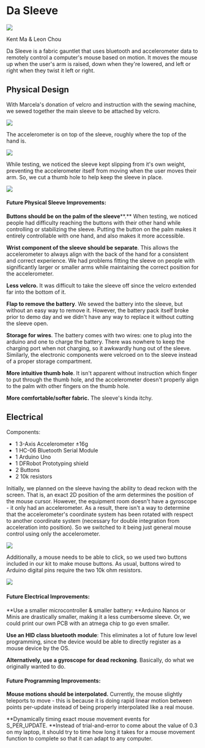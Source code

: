 # Da Sleeve

[![](http://s3-ap-southeast-1.amazonaws.com/ima-wp/wp-content/uploads/sites/5/2018/03/23204139/IMG_1252-300x225.jpg)](http://s3-ap-southeast-1.amazonaws.com/ima-wp/wp-content/uploads/sites/5/2018/03/23204139/IMG_1252.jpg)

Kent Ma & Leon Chou

Da Sleeve is a fabric gauntlet that uses bluetooth and accelerometer data to remotely control a computer's mouse based on motion. It moves the mouse up when the user's arm is raised, down when they're lowered, and left or right when they twist it left or right.  


## Physical Design

With Marcela's donation of velcro and instruction with the sewing machine, we sewed together the main sleeve to be attached by velcro.         

[![](http://s3-ap-southeast-1.amazonaws.com/ima-wp/wp-content/uploads/sites/5/2018/03/25153626/IMG_1218-300x225.jpg)](http://s3-ap-southeast-1.amazonaws.com/ima-wp/wp-content/uploads/sites/5/2018/03/25153626/IMG_1218.jpg) 

The accelerometer is on top of the sleeve, roughly where the top of the hand is. 

[![](http://s3-ap-southeast-1.amazonaws.com/ima-wp/wp-content/uploads/sites/5/2018/03/25154328/IMG_8255-300x225.jpg)](http://s3-ap-southeast-1.amazonaws.com/ima-wp/wp-content/uploads/sites/5/2018/03/25154328/IMG_8255.jpg) 

While testing, we noticed the sleeve kept slipping from it's own weight, preventing the accelerometer itself from moving when the user moves their arm. So, we cut a thumb hole to help keep the sleeve in place.

[![](http://s3-ap-southeast-1.amazonaws.com/ima-wp/wp-content/uploads/sites/5/2018/03/25154741/IMG_0511-268x300.jpg)](http://s3-ap-southeast-1.amazonaws.com/ima-wp/wp-content/uploads/sites/5/2018/03/25154741/IMG_0511.jpg)


#### Future Physical Sleeve Improvements:

**Buttons should be on the palm of the sleeve****.** When testing, we noticed people had difficulty reaching the buttons with their other hand while controlling or stabilizing the sleeve. Putting the button on the palm makes it entirely controllable with one hand, and also makes it more accessible. 

**Wrist component of the sleeve should be separate**. This allows the accelerometer to always align with the back of the hand for a consistent and correct experience. We had problems fitting the sleeve on people with significantly larger or smaller arms while maintaining the correct position for the accelerometer. 

**Less velcro.** It was difficult to take the sleeve off since the velcro extended far into the bottom of it. 

**Flap to remove the battery**. We sewed the battery into the sleeve, but without an easy way to remove it. However, the battery pack itself broke prior to demo day and we didn't have any way to replace it without cutting the sleeve open. 

**Storage for wires**. The battery comes with two wires: one to plug into the arduino and one to charge the battery. There was nowhere to keep the charging port when not charging, so it awkwardly hung out of the sleeve. Similarly, the electronic components were velcroed on to the sleeve instead of a proper storage compartment. 

**More intuitive thumb hole**. It isn't apparent without instruction which finger to put through the thumb hole, and the accelerometer doesn't properly align to the palm with other fingers on the thumb hole. 

**More comfortable/softer fabric.** The sleeve's kinda itchy.  


## Electrical

Components:

*   1 3-Axis Accelerometer ±16g
*   1 HC-06 Bluetooth Serial Module
*   1 Arduino Uno
*   1 DFRobot Prototyping shield
*   2 Buttons
*   2 10k resistors

Initially, we planned on the sleeve having the ability to dead reckon with the screen. That is, an exact 2D position of the arm determines the position of the mouse cursor. However, the equipment room doesn't have a gyroscope - it only had an accelerometer. As a result, there isn't a way to determine that the accelerometer's coordinate system has been rotated with respect to another coordinate system (necessary for double integration from acceleration into position). So we switched to it being just general mouse control using only the accelerometer. 

[![](http://s3-ap-southeast-1.amazonaws.com/ima-wp/wp-content/uploads/sites/5/2018/03/25153420/28946540_1743552932350835_1542100521_o-225x300.jpg)](http://s3-ap-southeast-1.amazonaws.com/ima-wp/wp-content/uploads/sites/5/2018/03/25153420/28946540_1743552932350835_1542100521_o.jpg) 

Additionally, a mouse needs to be able to click, so we used two buttons included in our kit to make mouse buttons. As usual, buttons wired to Arduino digital pins require the two 10k ohm resistors. 

[![](http://s3-ap-southeast-1.amazonaws.com/ima-wp/wp-content/uploads/sites/5/2018/03/23232011/IMG_0393-300x225.jpg)](http://s3-ap-southeast-1.amazonaws.com/ima-wp/wp-content/uploads/sites/5/2018/03/23232011/IMG_0393.jpg)  


#### Future Electrical Improvements:

**Use a smaller microcontroller & smaller battery: **Arduino Nanos or Minis are drastically smaller, making it a less cumbersome sleeve. Or, we could print our own PCB with an atmega chip to go even smaller. 

**Use an HID class bluetooth module**: This eliminates a lot of future low level programming, since the device would be able to directly register as a mouse device by the OS. 

**Alternatively, use a gyroscope for dead reckoning**. Basically, do what we originally wanted to do.  


#### Future Programming Improvements:

**Mouse motions should be interpolated.** Currently, the mouse slightly teleports to move - this is because it is doing rapid linear motion between points per-update instead of being properly interpolated like a real mouse.  

**Dynamically timing exact mouse movement events for S_PER_UPDATE. **Instead of trial-and-error to come about the value of 0.3 on my laptop, it should try to time how long it takes for a mouse movement function to complete so that it can adapt to any computer.
